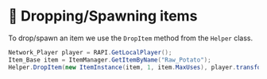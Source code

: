 # 📑 Dropping/Spawning items

To drop/spawn an item we use the `DropItem` method from the `Helper` class.

```csharp
Network_Player player = RAPI.GetLocalPlayer();
Item_Base item = ItemManager.GetItemByName("Raw_Potato");
Helper.DropItem(new ItemInstance(item, 1, item.MaxUses), player.transform.position, player.CameraTransform.forward,player.transform.ParentedToRaft());
```
